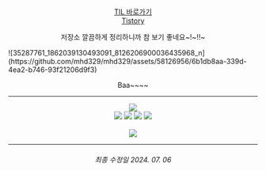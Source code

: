 <div align="center">
    <a href="https://github.com/mhd329/TIL" target="_blank">
        TIL 바로가기
    </a>
    <br>
    <a href="https://mhd329.tistory.com/">
        Tistory
    </a>
	<p>
    	저장소 깔끔하게 정리하니까 참 보기 좋네요~!~!!~
    </p>
</div>
![35287761_1862039130493091_8126206900036435968_n](https://github.com/mhd329/mhd329/assets/58126956/6b1db8aa-339d-4ea2-b746-93f21206d9f3)

<div align="center">
    <p>
        Baa~~~~
    </p>
</div>

---

<div align="center"><a href="https://solved.ac/mhd329" target="_blank"><img src="http://mazassumnida.wtf/api/generate_badge?boj=mhd329"></a></div>

<div align="center">
    <img src="https://img.shields.io/badge/Python-3776AB?style=for-the-badge&logo=Python&logoColor=white">
    <img src="https://img.shields.io/badge/Java-FF9E0F?style=for-the-badge&logo=OpenJDK&logoColor=white">
    <img src="https://img.shields.io/badge/JavaScript-F7DF1E?style=for-the-badge&logo=JavaScript&logoColor=white">
    <img src="https://img.shields.io/badge/Mysql-4479A1?style=for-the-badge&logo=Mysql&logoColor=white">
    <br>
    <br>
</div>
<div align="center"><a href="https://github.com/mhd329/" target="_blank"><img src="https://github-readme-stats.vercel.app/api/top-langs/?username=mhd329&layout=compact"></a></div>

---

<div align="center">
	<h6>
    	최종 수정일 2024. 07. 06
    </h6>
</div>

